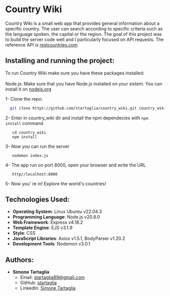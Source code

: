 # Country Wiki
Country Wiki is a small web app that provides general information about a specific country. The user can search according to specific criteria such as the language spoken, the capital or the region. The goal of this project was to build the server code well and I particularly focused on API requests. The reference API is [restcountries.com](https://restcountries.com)

## Installing and running the project:

To run Country Wiki make sure you have these packages installed:</br></br>
Node.js: Make sure that you have Node.js installed on your sistem. You can install it on [nodejs.org](https://nodejs.org/en)


1- Clone the repo:

  ```sh
    git clone https://github.com/startaglia/country_wiki.git country_wiki
  ```

2- Enter in country_wiki dir and install the npm dependecies with `npm install` command

 ```
    cd country_wiki
    npm install
 ```

3- Now you can run the server

 ```
    nodemon index.js
 ```

4- The app run on port 8000, open your browser and write the URL

 ```
    http//localhost:8000
 ```
5- Now you' re in! Explore the  world's countries!

## Technologies Used:

- **Operating System**: Linux Ubuntu v22.04.3
- **Programming Language**: Node.js v20.8.0
- **Web Framework**: Express v4.18.2
- **Template Engine**: EJS v3.1.9
- **Style**: CSS
- **JavaScript Libraries**: Axios v1.5.1, BodyParser v1.20.2
- **Development Tools**: Nodemon v3.0.1

## Authors:

- **Simone Tartaglia**
  - Email: [startaglia89@gmail.com](mailto:startaglia89@gmail.com)
  - GitHub: [startaglia](https://github.com/startaglia)
  - LinkedIn: [Simone Tartaglia](https://www.linkedin.com/in/simone-tartaglia-134723248/)
